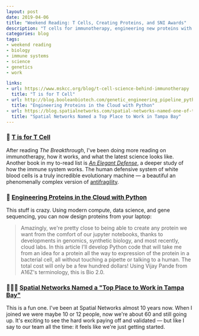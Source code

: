 ```yaml
---
layout: post
date: 2019-04-06
title: "Weekend Reading: T Cells, Creating Proteins, and SNI Awards"
description: "T cells for immunotherapy, engineering new proteins with Jupyter Notebooks, and Spatial Networks named as a top workplace."
categories: blog
tags:
- weekend reading
- biology
- immune systems
- science
- genetics
- work

links:
- url: https://www.mskcc.org/blog/t-cell-science-behind-immunotherapy
  title: "T is for T Cell"
- url: http://blog.booleanbiotech.com/genetic_engineering_pipeline_python.html
  title: "Engineering Proteins in the Cloud with Python"
- url: https://blog.spatialnetworks.com/spatial-networks-named-one-of-tampa-bays-top-workplaces-b3b07dc7a908
  title: "Spatial Networks Named a Top Place to Work in Tampa Bay"
---
```


### 🦠 [T is for T Cell](https://www.mskcc.org/blog/t-cell-science-behind-immunotherapy "T is for T Cell")

After reading *The Breakthrough*, I've been doing more reading on immunotherapy, how it works, and what the latest science looks like. Another book in my to-read list is *[An Elegant Defense](https://www.goodreads.com/book/show/41806641-an-elegant-defense)*, a deeper study of how the immune system works. The human defensive system of white blood cells is a truly incredible evolutionary machine — a beautiful an phenomenally complex version of [antifragility](https://en.wikipedia.org/wiki/Antifragility).

### 🧬 [Engineering Proteins in the Cloud with Python](http://blog.booleanbiotech.com/genetic_engineering_pipeline_python.html "Engineering Proteins in the Cloud with Python")

This stuff is crazy. Using modern compute, data science, and gene sequencing, you can now design proteins from your laptop:

> Amazingly, we're pretty close to being able to create any protein we want from the comfort of our jupyter notebooks, thanks to developments in genomics, synthetic biology, and most recently, cloud labs.
In this article I'll develop Python code that will take me from an idea for a protein all the way to expression of the protein in a bacterial cell, all without touching a pipette or talking to a human. The total cost will only be a few hundred dollars! Using Vijay Pande from A16Z's terminology, this is Bio 2.0.

### 👩🏽‍💻 [Spatial Networks Named a "Top Place to Work in Tampa Bay"](https://blog.spatialnetworks.com/spatial-networks-named-one-of-tampa-bays-top-workplaces-b3b07dc7a908 "Spatial Networks Named a Top Place to Work in Tampa Bay")

This is a fun one. I've been at Spatial Networks almost 10 years now. When I joined we were maybe 10 or 12 people, now we're about 60 and still going up. It's exciting to see the hard work paying off and validated — but like I say to our team all the time: it feels like we're just getting started.
